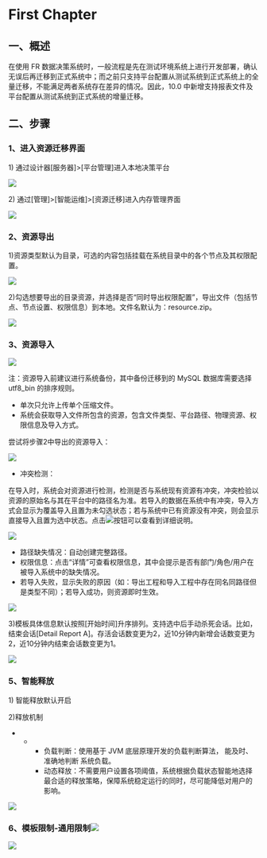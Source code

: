 # First Chapter

## 一、概述

在使用 FR 数据决策系统时，一般流程是先在测试环境系统上进行开发部署，确认无误后再迁移到正式系统中；而之前只支持平台配置从测试系统到正式系统上的全量迁移，不能满足两者系统存在差异的情况。因此，10.0 中新增支持报表文件及平台配置从测试系统到正式系统的增量迁移。

## 二、步骤

### 1、进入资源迁移界面

1\) 通过设计器\[服务器\]&gt;\[平台管理\]进入本地决策平台

![](https://uploader.shimo.im/f/mmi6FmsQuT6Q6VPc.png)

2\) 通过\[管理\]&gt;\[智能运维\]&gt;\[资源迁移\]进入内存管理界面

![](https://uploader.shimo.im/f/HLCsHMb6d8IHeRTj.png)

### 2、资源导出

1\)资源类型默认为目录，可选的内容包括挂载在系统目录中的各个节点及其权限配置。

![](https://uploader.shimo.im/f/ajtMjDUqTRh0ynSm.png!thumbnail)

2\)勾选想要导出的目录资源，并选择是否“同时导出权限配置”，导出文件（包括节点、节点设置、权限信息）到本地。文件名默认为：resource.zip。

![](https://uploader.shimo.im/f/ZwTqQIXkSjk05zty.gif)

### 3、资源导入

![](https://uploader.shimo.im/f/RMX2iMtp7dxoXfrt.png!thumbnail)

注：资源导入前建议进行系统备份，其中备份迁移到的 MySQL 数据库需要选择 utf8\_bin 的排序规则。

* 单次只允许上传单个压缩文件。
* 系统会获取导入文件所包含的资源，包含文件类型、平台路径、物理资源、权限信息及导入方式。

尝试将步骤2中导出的资源导入：

![](https://uploader.shimo.im/f/L7KPwKQnN33aIAxm.gif)

* 冲突检测：

在导入时，系统会对资源进行检测，检测是否与系统现有资源有冲突，冲突检验以资源的原始名与其在平台中的路径名为准。若导入的数据在系统中有冲突，导入方式会显示为覆盖导入且置为未勾选状态；若与系统中已有资源没有冲突，则会显示直接导入且置为选中状态。点击![](https://uploader.shimo.im/f/Ozc96ql8Oacuruon.png!thumbnail)按钮可以查看到详细说明。

![](https://uploader.shimo.im/f/q4IIcQNSiiGem8zj.gif)

* 路径缺失情况：自动创建完整路径。
* 权限信息：点击“详情”可查看权限信息，其中会提示是否有部门/角色/用户在被导入系统中的缺失情况。
* 若导入失败，显示失败的原因（如：导出工程和导入工程中存在同名同路径但是类型不同）；若导入成功，则资源即时生效。

![](https://uploader.shimo.im/f/Ioc70uS6Q50lOqNq.gif)

3\)模板具体信息默认按照\[开始时间\]升序排列。支持选中后手动杀死会话。比如，结束会话\[Detail Report A\]。存活会话数变更为2，近10分钟内新增会话数变更为2，近10分钟内结束会话数变更为1。

![](https://uploader.shimo.im/f/b2Mou7gYMgsu4URO.gif)

### 5、智能释放

1\) 智能释放默认开启

2\)释放机制

* * * 负载判断：使用基于 JVM 底层原理开发的负载判断算法，
      能及时、准确地判断
      系统负载。
    * 动态释放：不需要用户设置各项阈值，系统根据负载状态智能地选择最合适的释放策略，保障系统稳定运行的同时，尽可能降低对用户的影响。

![](https://uploader.shimo.im/f/oUcajKwOAlCnGki7.png!thumbnail)

### 6、模板限制-通用限制![](https://uploader.shimo.im/f/eknxfx5BLQkvrshS.gif)

![](/assets/gif短.gif)

